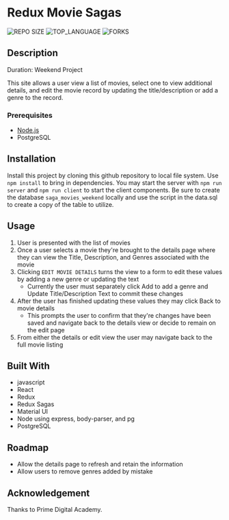 # Redux Movie Sagas
![REPO SIZE](https://img.shields.io/github/repo-size/ayriela/movie-sagas.svg?style=flat-square)
![TOP_LANGUAGE](https://img.shields.io/github/languages/top/ayriela/movie-sagas.svg?style=flat-square)
![FORKS](https://img.shields.io/github/forks/ayriela/movie-sagas.svg?style=social)


## Description
Duration: Weekend Project 

This site allows a user view a list of movies, select one to view additional details, and edit the movie record by updating the title/description or add a genre to the record. 

<!--## Screen Shot
![Screen Shot](ToDoExample.png)-->

### Prerequisites
- [Node.js](https://nodejs.org/en/)
- PostgreSQL

## Installation 

Install this project by cloning this github repository to local file system. Use `npm install` to bring in dependencies.  You may start the server with `npm run server` and `npm run client` to start the client components.  Be sure to create the database `saga_movies_weekend` locally and use the script in the data.sql to create a copy of the table to utilize. 

## Usage
1. User is presented with the list of movies
2. Once a user selects a movie they're brought to the details page where they can view the Title, Description, and Genres associated with the movie
3. Clicking `EDIT MOVIE DETAILS` turns the view to a form to edit these values by adding a new  genre or updating the text 
    - Currently the user must separately click Add to add a genre and Update Title/Description Text to commit these changes 
4. After the user has finished updating these values they may click Back to movie details 
    - This prompts the user to confirm that they're changes have been saved and navigate back to the details view or decide to remain on the edit page
5. From either the details or edit view the user may navigate back to the full movie listing


## Built With

- javascript 
- React
- Redux
- Redux Sagas
- Material UI
- Node using express, body-parser, and pg
- PostgreSQL


## Roadmap
- Allow the details page to refresh and retain the information 
- Allow users to remove genres added by mistake 


## Acknowledgement
Thanks to Prime Digital Academy. 
